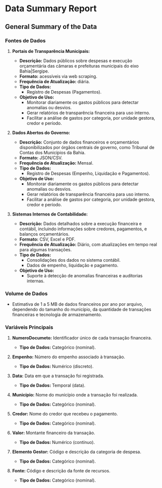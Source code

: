 # Data Summary Report


## General Summary of the Data

### Fontes de Dados

1. **Portais de Transparência Municipais:**
   - **Descrição:** Dados públicos sobre despesas e execução orçamentária das câmaras e prefeituras municipais do eixo Bahia|Sergipe.
   - **Formato:** acessíveis via web scraping.
   - **Frequência de Atualização:** diária.
   - **Tipo de Dados:** 
      - Registro de Despesas (Pagamentos).
    - **Objetivo de Uso:**
      - Monitorar diariamente os gastos públicos para detectar anomalias ou desvios.
      - Gerar relatórios de transparência financeira para uso interno.
      - Facilitar a análise de gastos por categoria, por unidade gestora, credor e período.


2. **Dados Abertos do Governo:**
   - **Descrição:** Conjunto de dados financeiros e orçamentários disponibilizados por órgãos centrais de governo, como Tribunal de Contas dos Municípios da Bahia.
   - **Formato:** JSON/CSV.
   - **Frequência de Atualização:** Mensal.
   - **Tipo de Dados:** 
      - Registro de Despesas (Empenho, Liquidação e Pagamentos).
    - **Objetivo de Uso:**
      - Monitorar diariamente os gastos públicos para detectar anomalias ou desvios.
      - Gerar relatórios de transparência financeira para uso interno.
      - Facilitar a análise de gastos por categoria, por unidade gestora, credor e período.

3. **Sistemas Internos de Contabilidade:**
   - **Descrição:** Dados detalhados sobre a execução financeira e contábil, incluindo informações sobre credores, pagamentos, e balanços orçamentários.
   - **Formato:** CSV, Excel e PDF.
   - **Frequência de Atualização:** Diário, com atualizações em tempo real para algumas transações.
   - **Tipo de Dados:** 
     - Consolidações dos dados no sistema contábil.
     - Dados de empenho, liquidação e pagamento.
   - **Objetivo de Uso:**
     -  Suporte à detecção de anomalias financeiras e auditorias internas.


### Volume de Dados

- Estimativa de 1 a 5 MB de dados financeiros por ano por arquivo, dependendo do tamanho do município, da quantidade de transações financeiras e tecnologia de armazenamento.

### Variáveis Principais

1. **NumeroDocumeto:** Identificador único de cada transação financeira.
   - **Tipo de Dados:** Categórico (nominal).
  
2. **Empenho:** Número do empenho associado à transação.
   - **Tipo de Dados:** Numérico (discreto).
  
3. **Data:** Data em que a transação foi registrada.
   - **Tipo de Dados:** Temporal (data).
  
4. **Município:** Nome do município onde a transação foi realizada.
   - **Tipo de Dados:** Categórico (nominal).
  
5. **Credor:** Nome do credor que recebeu o pagamento.
   - **Tipo de Dados:** Categórico (nominal).
  
6. **Valor:** Montante financeiro da transação.
   - **Tipo de Dados:** Numérico (contínuo).
  
7. **Elemento Gestor:** Código e descrição da categoria de despesa.
   - **Tipo de Dados:** Categórico (nominal).
  
8. **Fonte:** Código e descrição da fonte de recursos.
   - **Tipo de Dados:** Categórico (nominal).


